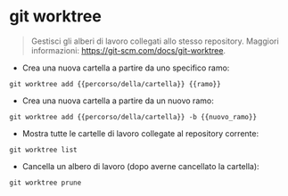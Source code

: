 # git worktree

> Gestisci gli alberi di lavoro collegati allo stesso repository.
> Maggiori informazioni: <https://git-scm.com/docs/git-worktree>.

- Crea una nuova cartella a partire da uno specifico ramo:

`git worktree add {{percorso/della/cartella}} {{ramo}}`

- Crea una nuova cartella a partire da un nuovo ramo:

`git worktree add {{percorso/della/cartella}} -b {{nuovo_ramo}}`

- Mostra tutte le cartelle di lavoro collegate al repository corrente:

`git worktree list`

- Cancella un albero di lavoro (dopo averne cancellato la cartella):

`git worktree prune`
